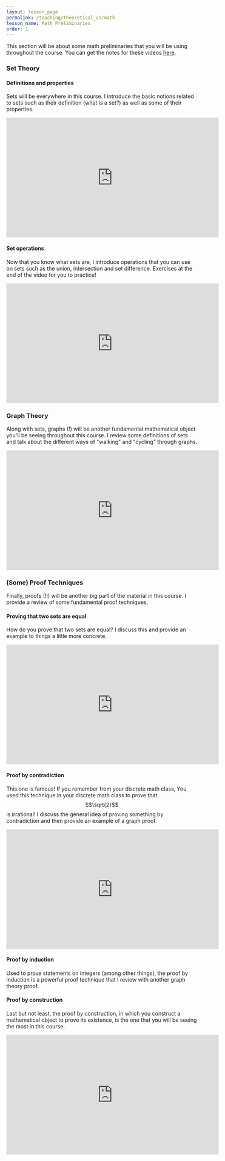 ```yaml
---
layout: lesson_page
permalink: /teaching/theoretical_cs/math
lesson_name: Math Preliminaries
order: 1
---
```



This section will be about some math preliminaries that you will be using throughout the course. You can get the notes for these videos [here](math.pdf).

<h3>Set Theory</h3>

<h4>Definitions and properties</h4>

Sets will be everywhere in this course. I introduce the basic notions related to sets such as their definition (what is a set?) as well as some of their properties.

<iframe width="560" height="315" src="https://www.youtube.com/embed/oh5NS3yuQN4" title="YouTube video player" frameborder="0" allow="accelerometer; autoplay; clipboard-write; encrypted-media; gyroscope; picture-in-picture" allowfullscreen></iframe>

<h4>Set operations</h4>

Now that you know what sets are, I introduce operations that you can use on sets such as the union, intersection and set difference. Exercises at the end of the video for you to practice!

<iframe width="560" height="315" src="https://www.youtube.com/embed/yEcmsEv7dLY" title="YouTube video player" frameborder="0" allow="accelerometer; autoplay; clipboard-write; encrypted-media; gyroscope; picture-in-picture" allowfullscreen></iframe>

<h3>Graph Theory</h3>

Along with sets, graphs (!) will be another fundamental mathematical object you'll be seeing throughout this course. I review some definitions of sets and talk about the different ways of "walking" and "cycling" through graphs.

<iframe width="560" height="315" src="https://www.youtube.com/embed/174TsEpCqH8" title="YouTube video player" frameborder="0" allow="accelerometer; autoplay; clipboard-write; encrypted-media; gyroscope; picture-in-picture" allowfullscreen></iframe>

<h3>(Some) Proof Techniques</h3>

Finally, proofs (!!) will be another big part of the material in this course. I provide a review of some fundamental proof techniques.

<h4>Proving that two sets are equal</h4>

How do you prove that two sets are equal? I discuss this and provide an example to things a little more concrete.

<iframe width="560" height="315" src="https://www.youtube.com/embed/Kmg2QcV92AU" title="YouTube video player" frameborder="0" allow="accelerometer; autoplay; clipboard-write; encrypted-media; gyroscope; picture-in-picture" allowfullscreen></iframe>

<h4>Proof by contradiction</h4>

This one is famous! If you remember from your discrete math class, You used this technique in your discrete math class to prove that $$\sqrt{2}$$ is irrational! I discuss the general idea of proving something by contradiction and then provide an example of a graph proof.

<iframe width="560" height="315" src="https://www.youtube.com/embed/q1WnnQ16wQk" title="YouTube video player" frameborder="0" allow="accelerometer; autoplay; clipboard-write; encrypted-media; gyroscope; picture-in-picture" allowfullscreen></iframe>

<h4>Proof by induction</h4>

Used to prove statements on integers (among other things), the proof by induction is a powerful proof technique that I review with another graph theory proof.

<h4>Proof by construction</h4>

Last but not least, the proof by construction, in which you construct a mathematical object to prove its existence, is the one that you will be seeing the most in this course.

<iframe width="560" height="315" src="https://www.youtube.com/embed/rpDIpZDP604" title="YouTube video player" frameborder="0" allow="accelerometer; autoplay; clipboard-write; encrypted-media; gyroscope; picture-in-picture" allowfullscreen></iframe>


